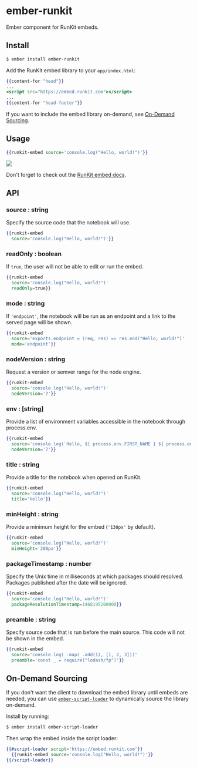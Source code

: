 # ember-runkit

Ember component for RunKit embeds.

## Install

```sh
$ ember install ember-runkit
```

Add the RunKit embed library to your `app/index.html`:

```hbs
{{content-for "head"}}
...
<script src="https://embed.runkit.com"></script>
...
{{content-for "head-footer"}}
```

If you want to include the embed library on-demand, see [On-Demand Sourcing](#on-demand-sourcing).

## Usage

```hbs
{{runkit-embed source='console.log("Hello, world!")'}}
```

![](http://i.imgur.com/7mH8e6o.png)

Don't forget to check out the [RunKit embed docs](https://runkit.com/docs/embed#options).

## API

### source : string

Specify the source code that the notebook will use.

```hbs
{{runkit-embed
  source='console.log("Hello, world!")'}}
```

### readOnly : boolean

If `true`, the user will not be able to edit or run the embed.

```hbs
{{runkit-embed
  source='console.log("Hello, world!")'
  readOnly=true}}
```

### mode : string

If `'endpoint'`, the notebook will be run as an endpoint and a link to the served page will be shown.

```hbs
{{runkit-embed
  source='exports.endpoint = (req, res) => res.end("Hello, world!")'
  mode='endpoint'}}
```

### nodeVersion : string

Request a version or semver range for the node engine.

```hbs
{{runkit-embed
  source='console.log("Hello, world!")'
  nodeVersion='7'}}
```

### env : [string]

Provide a list of environment variables accessible in the notebook through process.env.

```hbs
{{runkit-embed
  source='console.log(`Hello, ${ process.env.FIRST_NAME } ${ process.env.LAST_NAME }!`)'
  nodeVersion='7'}}
```

### title : string

Provide a title for the notebook when opened on RunKit.

```hbs
{{runkit-embed
  source='console.log("Hello, world!")'
  title='Hello'}}
```

### minHeight : string

Provide a minimum height for the embed (`'130px'` by default).

```hbs
{{runkit-embed
  source='console.log("Hello, world!")'
  minHeight='200px'}}
```

### packageTimestamp : number

Specify the Unix time in milliseconds at which packages should resolved. Packages published after the date will be ignored.

```hbs
{{runkit-embed
  source='console.log("Hello, world!")'
  packageResolutionTimestamp=1468195200000}}
```

### preamble : string

Specify source code that is run before the main source. This code will not be shown in the embed.


```hbs
{{runkit-embed
  source='console.log(_.map(_.add(1), [1, 2, 3]))'
  preamble='const _ = require("lodash/fp")'}}
```

## On-Demand Sourcing

If you don't want the client to download the embed library until embeds are needed, you can use [`ember-script-loader`](https://github.com/edge/ember-script-loader) to dynamically source the library on-demand.

Install by running:
```sh
$ ember install ember-script-loader
```

Then wrap the embed inside the script loader:
```hbs
{{#script-loader script='https://embed.runkit.com'}}
  {{runkit-embed source='console.log("Hello, world!")'}}
{{/script-loader}}
```
